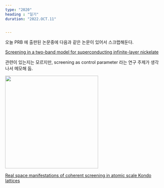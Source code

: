 ```yaml
---
type: "2020"
heading : "일기"
duration: "2022.OCT.11"


---
```

 


오늘 PRB 에 출판된 논문중에 다음과 같은 논문이 있어서 스크랩해둔다. 

[Screening in a two-band model for superconducting infinite-layer nickelate
](https://journals.aps.org/prb/abstract/10.1103/PhysRevB.106.134504)

관련이 있는지는 모르지만, screening as control parameter  라는 연구 주제가 생각나서 메모해 둠. 

<img src="/todo/images/kondo.webp" width=300>


[Real space manifestations of coherent screening in atomic scale Kondo lattices](https://www.nature.com/articles/s41467-019-10103-5)